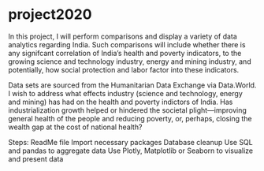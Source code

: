 # project2020

In this project, I will perform comparisons and display a variety of data analytics regarding India. 
Such comparisons will include whether there is any signifcant correlation of India’s health and poverty indicators,
to the growing science and technology industry, energy and mining industry, and potentially, 
how social protection and labor factor into these indicators.

Data sets are sourced from the Humanitarian Data Exchange via Data.World. 
I wish to address what effects industry (science and technology, energy and mining) 
has had on the health and poverty indictors of India. Has industrialization growth helped or hindered 
the societal plight—improving general health of the people and reducing poverty, or, perhaps, 
closing the wealth gap at the cost of national health?

 Steps:
 ReadMe file
 Import necessary packages
 Database cleanup 
 Use SQL and pandas to aggregate data
 Use Plotly, Matplotlib or Seaborn to visualize and present data
